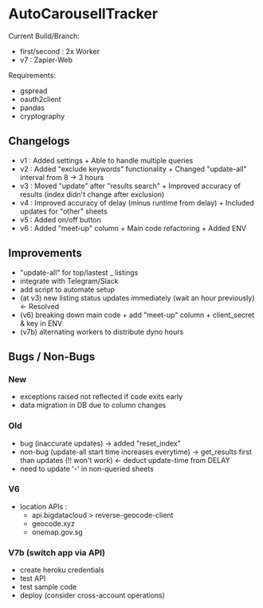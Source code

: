 # AutoCarousellTracker

Current Build/Branch:

- first/second : 2x Worker
- v7 : Zapier-Web

Requirements:

- gspread
- oauth2client
- pandas
- cryptography

## Changelogs

- v1 : Added settings + Able to handle multiple queries
- v2 : Added "exclude keywords" functionality + Changed "update-all" interval from 8 -> 3 hours
- v3 : Moved "update" after "results search" + Improved accuracy of results (index didn't change after exclusion)
- v4 : Improved accuracy of delay (minus runtime from delay) + Included updates for "other" sheets
- v5 : Added on/off button
- v6 : Added "meet-up" column + Main code refactoring + Added ENV

## Improvements

- "update-all" for top/lastest \_ listings
- integrate with Telegram/Slack
- add script to automate setup
- (at v3) new listing status updates immediately (wait an hour previously) <- Resolved
- (v6) breaking down main code + add "meet-up" column + client_secret & key in ENV
- (v7b) alternating workers to distribute dyno hours

## Bugs / Non-Bugs

### New

- exceptions raised not reflected if code exits early
- data migration in DB due to column changes

### Old

- bug (inaccurate updates) -> added "reset_index"
- non-bug (update-all start time increases everytime) -> get_results first than updates (!! won't work) <- deduct update-time from DELAY
- need to update '-' in non-queried sheets

### V6

- location APIs :
  - api.bigdatacloud > reverse-geocode-client
  - geocode.xyz
  - onemap.gov.sg

### V7b (switch app via API)

- create heroku credentials
- test API
- test sample code
- deploy (consider cross-account operations)
